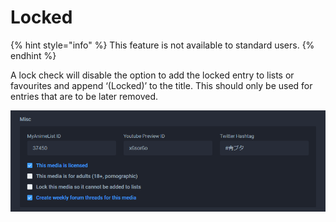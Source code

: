 # Locked

{% hint style="info" %}
This feature is not available to standard users.
{% endhint %}

A lock check will disable the option to add the locked entry to lists or favourites and append ‘\(Locked\)’ to the title. This should only be used for entries that are to be later removed.

![The misc section for the &apos;Ao Buta&apos; anime](../../../.gitbook/assets/misc%20%281%29.png)

